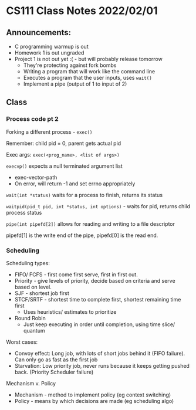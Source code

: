 # CS111 Class Notes 2022/02/01

## Announcements:

* C programming warmup is out
* Homework 1 is out ungraded
* Project 1 is not out yet :( - but will probably release tomorrow
  * They're protecting against fork bombs
  * Writing a program that will work like the command line
  * Executes a program that the user inputs, uses `wait()`
  * Implement a pipe (output of 1 to input of 2)


## Class

### Process code pt 2

Forking a different process - `exec()`

Remember: child pid = 0, parent gets actual pid

Exec args: `exec(<prog_name>, <list of args>)`

`execvp()` expects a null terminated argument list

* exec-vector-path
* On error, will return -1 and set errno appropriately


`wait(int *status)` waits for a process to finish, returns its status

`waitpid(pid_t pid, int *status, int options)` - waits for pid, returns
child process status

`pipe(int pipefd[2])` allows for reading and writing to a file descriptor

pipefd[1] is the write end of the pipe, pipefd[0] is the read end.

### Scheduling

Scheduling types: 
* FIFO/ FCFS - first come first serve, first in first out.
* Priority - give levels of priority, decide based on criteria and serve
  based on level.
* SJF - shortest job first
* STCF/SRTF - shortest time to complete first, shortest remaining time first
  * Uses heuristics/ estimates to prioritize
* Round Robin
  * Just keep executing in order until completion, using time slice/ quantum


Worst cases:

* Convoy effect: Long job, with lots of short jobs behind it (FIFO failure).
Can only go as fast as the first job
* Starvation: Low priority job, never runs because it keeps getting pushed
back. (Priority Scheduler failure)

Mechanism v. Policy

* Mechanism - method to implement policy (eg context switching)
* Policy - means by which decisions are made (eg scheduling algo)
